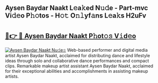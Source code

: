 ## Aysen Baydar Naakt L𝚎a𝚔ed N𝚞𝚍e - Part-mvc Vi𝚍𝚎o P𝚑𝚘tos - H𝚘𝚝 O𝚗𝚕yf𝚊ns L𝚎a𝚔s H2uFv

# <h2><a href="http://kf4w3u.oniu.top/?m=Aysen+Baydar+Naakt">🔗👉 🔴 Aysen Baydar Naakt P𝚑ot𝚘𝚜 V𝚒d𝚎o</a></h2>

[![Aysen Baydar Naakt Nu𝚍e𝚜](https://i.imgur.com/0qMVB7G.gif)](http://kf4w3u.oniu.top/?m=Aysen+Baydar+Naakt)
Web-based performer and digital media artist Aysen Baydar Naakt, acclaimed for distributing dance and lifestyle ideas through solo and collaborative dance performances and compact clips. Remarkable makeup artist assistant Aysen Baydar Naakt, acclaimed for their exceptional abilities and accomplishments in assisting makeup artists.  
